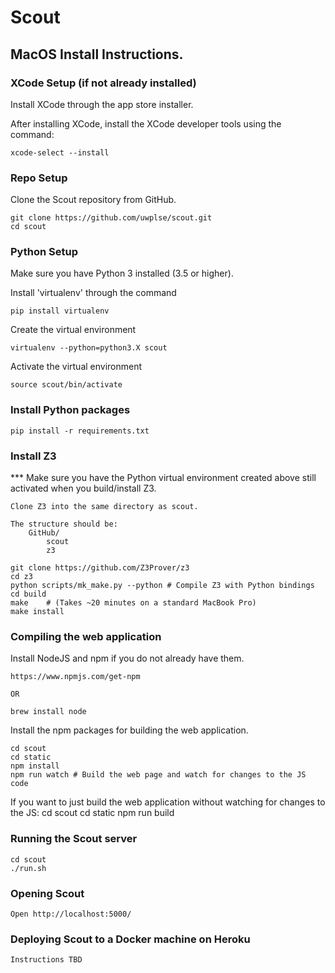 # Scout

## MacOS Install Instructions. 

### XCode Setup (**if not already installed**)
Install XCode through the app store installer. 

After installing XCode, install the XCode developer tools using the command: 
	
	xcode-select --install

### Repo Setup
Clone the Scout repository from GitHub. 

	git clone https://github.com/uwplse/scout.git
	cd scout

### Python Setup 
Make sure you have Python 3 installed (3.5 or higher). 

Install 'virtualenv' through the command

	pip install virtualenv 

Create the virtual environment

	virtualenv --python=python3.X scout

Activate the virtual environment

	source scout/bin/activate

### Install Python packages
    pip install -r requirements.txt


### Install Z3
*** Make sure you have the Python virtual environment created above still activated when you build/install Z3. 

	Clone Z3 into the same directory as scout. 

	The structure should be: 
		GitHub/
			scout
			z3

	git clone https://github.com/Z3Prover/z3 
	cd z3
	python scripts/mk_make.py --python # Compile Z3 with Python bindings 
	cd build
	make    # (Takes ~20 minutes on a standard MacBook Pro)
	make install

### Compiling the web application
Install NodeJS and npm if you do not already have them. 

	https://www.npmjs.com/get-npm

	OR

	brew install node

Install the npm packages for building the web application. 

	cd scout 
	cd static
	npm install 
	npm run watch # Build the web page and watch for changes to the JS code

If you want to just build the web application without watching for changes to the JS: 
	cd scout
	cd static 
	npm run build

### Running the Scout server 
	cd scout
	./run.sh

### Opening Scout

	Open http://localhost:5000/


### Deploying Scout to a Docker machine on Heroku

	Instructions TBD
